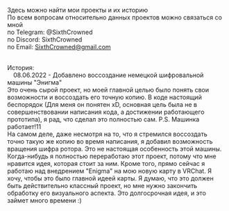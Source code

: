 Здесь можно найти мои проекты и их историю<br/>
По всем вопросам относительно данных проектов можно связаться со мной<br/>
по Telegram: @SixthCrowned<br/>
по Discord: SixthCrowned<br/>
по Email: SixthCrowned@gmail.com<br/><br/>

История:<br/>
&emsp;08.06.2022 - Добавлено воссоздание немецкой шифровальной машины "Энигма"<br/>
Это очень сырой проект, но моей главной целью было понять свои возможности и воссоздать его точную копию. В коде настоящий беспорядок (Для меня он понятен xD, основная цель была не в совершенствовании написания кода, а достижении работающего прототипа), я рад, что сделал это полностью сам. P.S. Машинка работает!11<br/>
На самом деле, даже несмотря на то, что я стремился воссоздать точно такую же копию во время написания, я добавил возможность вращения шифра ротора. Это не настоящая особенность этой машины. Когда-нибудь я полностью переработаю этот проект, потому что мне нравится идея, которая стоит за ним. Кроме того, прямо сейчас я работаю над внедрением "Enigma" на мою новую карту в VRChat. Я хочу, чтобы это было главной идеей карты. Я думаю, что это должен быть действительно классный проект, но мне нужно закончить обработку его визуального аспекта. Это долгосрочная идея, и это займет много времени :)

